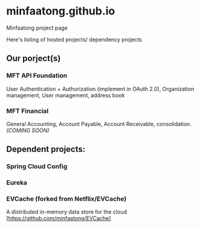 # minfaatong.github.io

  Minfaatong project page

  Here's listing of hosted projects/ dependency projects

## Our porject(s) 

### MFT API Foundation
  
  User Authentication + Authorization (implement in OAuth 2.0), Organization management, User management, address book

### MFT Financial
  
  General Accounting, Account Payable, Account Receivable, consolidation. *(COMING SOON)*

## Dependent projects:

### Spring Cloud Config

### Eureka
  
### EVCache (forked from Netflix/EVCache) 
  A distributed in-memory data store for the cloud
  [https://github.com/minfaatong/EVCache]
